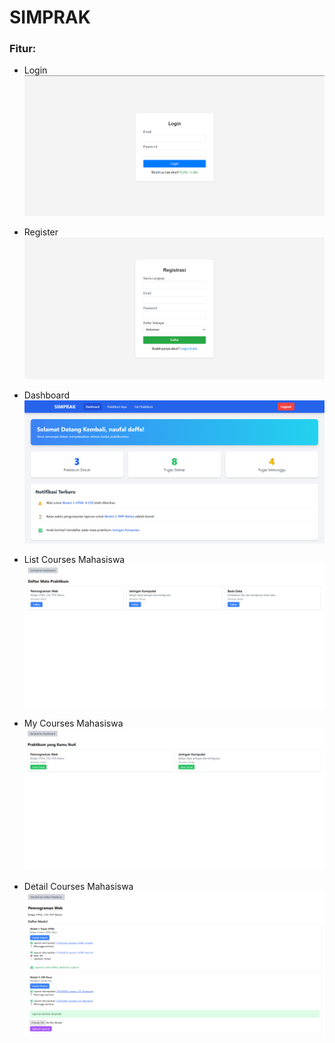 # SIMPRAK

### Fitur:
- Login
![Login](/readme_images/preview-login.png)

- Register
![Register](/readme_images/preview-register.png)

- Dashboard
![Dashboard](/readme_images/preview-dashboard.png)

- List Courses Mahasiswa
![List Courses Mahasiswa](/readme_images/preview-list-courses-mahasiswa.png)

- My Courses Mahasiswa
![My Courses Mahasiswa](/readme_images/preview-my-courses-mahasiswa.png)

- Detail Courses Mahasiswa
![Detail Courses Mahasiswa](/readme_images/preview-detail-courses-mahasiswa.png)